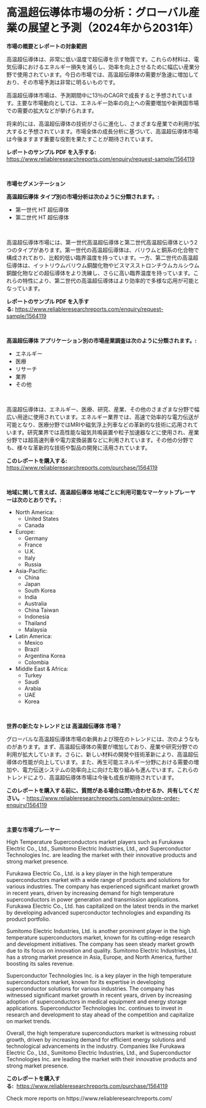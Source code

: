 <p><h1>高温超伝導体市場の分析：グローバル産業の展望と予測（2024年から2031年）</h1></p><p><strong>市場の概要とレポートの対象範囲</strong></p>
<p><p>高温超伝導体は、非常に低い温度で超伝導を示す物質です。これらの材料は、電気伝導におけるエネルギー損失を減らし、効率を向上させるために幅広い産業分野で使用されています。今日の市場では、高温超伝導体の需要が急速に増加しており、その市場予測は非常に明るいものです。</p><p>高温超伝導体市場は、予測期間中に13％のCAGRで成長すると予想されています。主要な市場動向としては、エネルギー効率の向上への需要増加や新興国市場での需要の拡大などが挙げられます。</p><p>将来的には、高温超伝導体の技術がさらに進化し、さまざまな産業での利用が拡大すると予想されています。市場全体の成長分析に基づいて、高温超伝導体市場は今後ますます重要な役割を果たすことが期待されています。</p></p>
<p><strong>レポートのサンプル PDF を入手する:</strong> <a href="https://www.reliableresearchreports.com/enquiry/request-sample/1564119">https://www.reliableresearchreports.com/enquiry/request-sample/1564119</a></p>
<p>&nbsp;</p>
<p><strong>市場セグメンテーション</strong></p>
<p><strong>高温超伝導体 タイプ別の市場分析は次のように分類されます。:</strong></p>
<p><ul><li>第一世代 HT 超伝導体</li><li>第二世代 HT 超伝導体</li></ul></p>
<p>&nbsp;</p>
<p><p>高温超伝導体市場には、第一世代高温超伝導体と第二世代高温超伝導体という2つのタイプがあります。第一世代の高温超伝導体は、バリウムと銅系の化合物で構成されており、比較的低い臨界温度を持っています。一方、第二世代の高温超伝導体は、イットリウムバリウム銅酸化物やビスマスストロンチウムカルシウム銅酸化物などの超伝導体をより洗練し、さらに高い臨界温度を持っています。これらの特性により、第二世代の高温超伝導体はより効率的で多様な応用が可能となっています。</p></p>
<p><strong>レポートのサンプル PDF を入手する:</strong>&nbsp;<a href="https://www.reliableresearchreports.com/enquiry/request-sample/1564119">https://www.reliableresearchreports.com/enquiry/request-sample/1564119</a></p>
<p>&nbsp;</p>
<p><strong> 高温超伝導体 アプリケーション別の市場産業調査は次のように分類されます。:</strong></p>
<p><ul><li>エネルギー</li><li>医療</li><li>リサーチ</li><li>業界</li><li>その他</li></ul></p>
<p>&nbsp;</p>
<p><p>高温超伝導体は、エネルギー、医療、研究、産業、その他のさまざまな分野で幅広い用途に使用されています。エネルギー業界では、高速で効率的な電力伝送が可能となり、医療分野ではMRIや磁気浮上列車などの革新的な技術に応用されています。研究業界では高性能な磁気共鳴装置や粒子加速器などに使用され、産業分野では超高速列車や電力変換装置などに利用されています。その他の分野でも、様々な革新的な技術や製品の開発に活用されています。</p></p>
<p><strong>このレポートを購入する:</strong>&nbsp; <a href="https://www.reliableresearchreports.com/purchase/1564119">https://www.reliableresearchreports.com/purchase/1564119</a></p>
<p>&nbsp;</p>
<p><strong>地域に関して言えば、高温超伝導体 地域ごとに利用可能なマーケットプレーヤーは次のとおりです。:</strong></p>
<p><ul>
    <li>
        North America:
        <ul>
            <li>United States</li>
            <li>Canada</li>
        </ul>
    </li>
    <li>
        Europe:
        <ul>
            <li>Germany</li>
            <li>France</li>
            <li>U.K.</li>
            <li>Italy</li>
            <li>Russia</li>
        </ul>
    </li>
    <li>
        Asia-Pacific:
        <ul>
            <li>China</li>
            <li>Japan</li>
            <li>South Korea</li>
            <li>India</li>
            <li>Australia</li>
            <li>China Taiwan</li>
            <li>Indonesia</li>
            <li>Thailand</li>
            <li>Malaysia</li>
        </ul>
    </li>
    <li>
        Latin America:
        <ul>
            <li>Mexico</li>
            <li>Brazil</li>
            <li>Argentina Korea</li>
            <li>Colombia</li>
        </ul>
    </li>
    <li>
        Middle East & Africa:
        <ul>
            <li>Turkey</li>
            <li>Saudi</li>
            <li>Arabia</li>
            <li>UAE</li>
            <li>Korea</li>
        </ul>
    </li>
    </ul></p>
<p>&nbsp;</p>
<p><strong>世界の新たなトレンドとは 高温超伝導体 市場？</strong></p>
<p><p>グローバルな高温超伝導体市場の新興および現在のトレンドには、次のようなものがあります。まず、高温超伝導体の需要が増加しており、産業や研究分野での利用が拡大しています。さらに、新しい材料の開発や技術革新により、高温超伝導体の性能が向上しています。また、再生可能エネルギー分野における需要の増加や、電力伝送システムの効率向上に向けた取り組みも進んでいます。これらのトレンドにより、高温超伝導体市場は今後も成長が期待されています。</p></p>
<p><strong>このレポートを購入する前に、質問がある場合は問い合わせるか、共有してください。</strong>- <a href="https://www.reliableresearchreports.com/enquiry/pre-order-enquiry/1564119">https://www.reliableresearchreports.com/enquiry/pre-order-enquiry/1564119</a></p>
<p>&nbsp;</p>
<p><strong>主要な市場プレーヤー</strong></p>
<p><p>High Temperature Superconductors market players such as Furukawa Electric Co., Ltd., Sumitomo Electric Industries, Ltd., and Superconductor Technologies Inc. are leading the market with their innovative products and strong market presence.</p><p>Furukawa Electric Co., Ltd. is a key player in the high temperature superconductors market with a wide range of products and solutions for various industries. The company has experienced significant market growth in recent years, driven by increasing demand for high temperature superconductors in power generation and transmission applications. Furukawa Electric Co., Ltd. has capitalized on the latest trends in the market by developing advanced superconductor technologies and expanding its product portfolio.</p><p>Sumitomo Electric Industries, Ltd. is another prominent player in the high temperature superconductors market, known for its cutting-edge research and development initiatives. The company has seen steady market growth due to its focus on innovation and quality. Sumitomo Electric Industries, Ltd. has a strong market presence in Asia, Europe, and North America, further boosting its sales revenue.</p><p>Superconductor Technologies Inc. is a key player in the high temperature superconductors market, known for its expertise in developing superconductor solutions for various industries. The company has witnessed significant market growth in recent years, driven by increasing adoption of superconductors in medical equipment and energy storage applications. Superconductor Technologies Inc. continues to invest in research and development to stay ahead of the competition and capitalize on market trends.</p><p>Overall, the high temperature superconductors market is witnessing robust growth, driven by increasing demand for efficient energy solutions and technological advancements in the industry. Companies like Furukawa Electric Co., Ltd., Sumitomo Electric Industries, Ltd., and Superconductor Technologies Inc. are leading the market with their innovative products and strong market presence.</p></p>
<p><strong>このレポートを購入する:</strong>&nbsp;&nbsp;<a href="https://www.reliableresearchreports.com/purchase/1564119">https://www.reliableresearchreports.com/purchase/1564119</a></p>
<p>Check more reports on https://www.reliableresearchreports.com/</p>
